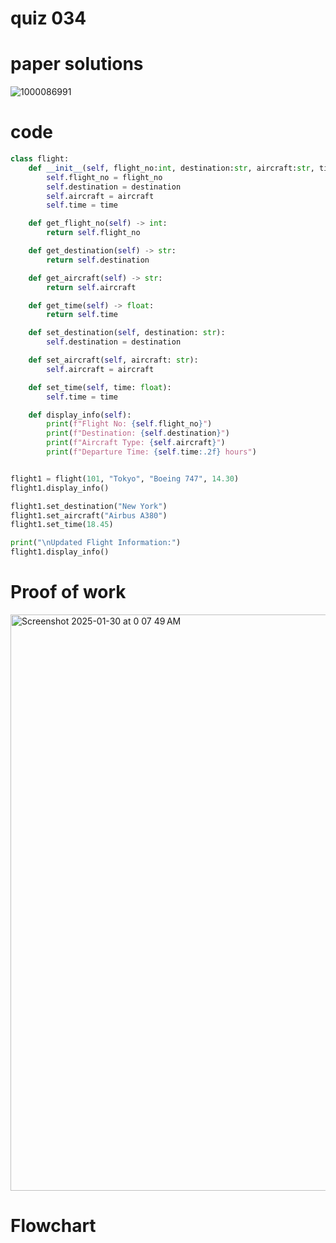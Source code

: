 # quiz 034


# paper solutions
![1000086991](https://github.com/user-attachments/assets/a7d9e946-42e4-461c-b7de-24da94a0559c)


# code
```.py
class flight:
    def __init__(self, flight_no:int, destination:str, aircraft:str, time:float):
        self.flight_no = flight_no
        self.destination = destination
        self.aircraft = aircraft
        self.time = time

    def get_flight_no(self) -> int:
        return self.flight_no

    def get_destination(self) -> str:
        return self.destination

    def get_aircraft(self) -> str:
        return self.aircraft

    def get_time(self) -> float:
        return self.time

    def set_destination(self, destination: str):
        self.destination = destination

    def set_aircraft(self, aircraft: str):
        self.aircraft = aircraft

    def set_time(self, time: float):
        self.time = time

    def display_info(self):
        print(f"Flight No: {self.flight_no}")
        print(f"Destination: {self.destination}")
        print(f"Aircraft Type: {self.aircraft}")
        print(f"Departure Time: {self.time:.2f} hours")


flight1 = flight(101, "Tokyo", "Boeing 747", 14.30)
flight1.display_info()

flight1.set_destination("New York")
flight1.set_aircraft("Airbus A380")
flight1.set_time(18.45)

print("\nUpdated Flight Information:")
flight1.display_info()
```

# Proof of work
<img width="922" alt="Screenshot 2025-01-30 at 0 07 49 AM" src="https://github.com/user-attachments/assets/6479c1de-292d-44fa-a5e8-3f58d0610b7e" />

# Flowchart
